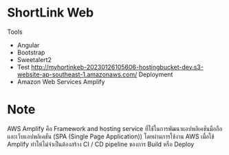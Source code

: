 # ShortLink Web

Tools

- Angular
- Bootstrap
- Sweetalert2
- Test http://myhortinkeb-20230126105606-hostingbucket-dev.s3-website-ap-southeast-1.amazonaws.com/
  Deployment
- Amazon Web Services Amplify

# Note

AWS Amplify คือ Framework and hosting service ที่ใช้ในการพัฒนาแอปพลิเคชันมือถือและเว็บแอปพลิเคชัน (SPA (Single Page Application)) โดยผ่านการใช้งาน AWS
เมื่อใช้ Amplify ทำให้ไม่จำเป็นต้องสร้าง CI / CD pipeline ของการ Build หรือ Deploy
